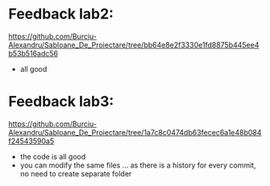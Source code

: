 # Feedback lab2:
https://github.com/Burciu-Alexandru/Sabloane_De_Proiectare/tree/bb64e8e2f3330e1fd8875b445ee4b53b516adc56

- all good

# Feedback lab3:
https://github.com/Burciu-Alexandru/Sabloane_De_Proiectare/tree/1a7c8c0474db63fecec6a1e48b084f24543590a5

- the code is all good
- you can modify the same files ... as there is a history for every commit, no need to create separate folder


